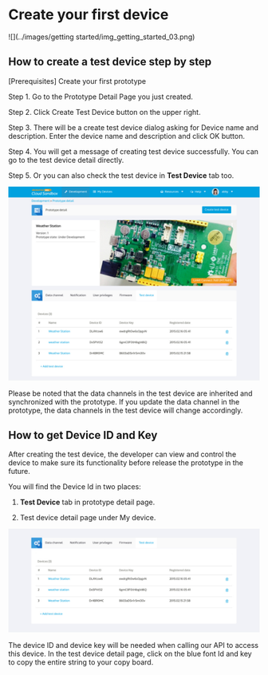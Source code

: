 # Create your first device

![](../images/getting started/img_getting_started_03.png)

## How to create a test device step by step

[Prerequisites] Create your first prototype

Step 1. Go to the Prototype Detail Page you just created.

Step 2. Click Create Test Device button on the upper right.

Step 3. There will be a create test device dialog asking for Device name and description. Enter the device name and description and click OK button.

Step 4. You will get a message of creating test device successfully. You can go to the test device detail directly.

Step 5. Or you can also check the test device in **Test Device** tab too.

![](../images/screenshot/screen_shot-06.jpg)


Please be noted that the data channels in the test device are inherited and synchronized with the prototype. If you update the data channel in the prototype, the data channels in the test device will change accordingly.


## How to get Device ID and Key



After creating the test device, the developer can view and control the device to make sure its functionality before release the prototype in the future.

You will find the Device Id in two places:

1. **Test Device** tab in prototype detail page.

2. Test device detail page under My device.


![](../images/screenshot/screen_shot-07.jpg)



The device ID and device key will be needed when calling our API to access this device. In the test device detail page, click on the blue font Id and key to copy the entire string to your copy board.


